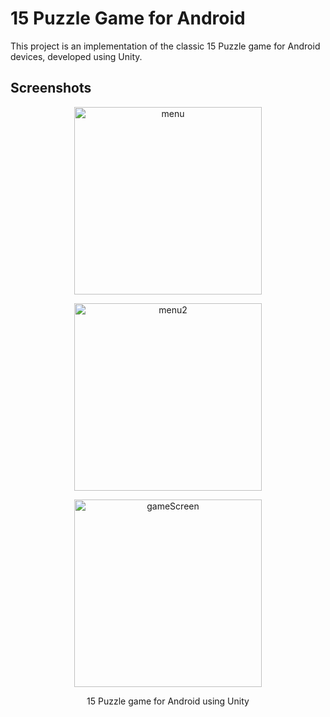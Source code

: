 # 15 Puzzle Game for Android

This project is an implementation of the classic 15 Puzzle game for Android devices, developed using Unity.

## Screenshots

<p align="center">
  <img src="https://github.com/AlexN09/15puzzle/assets/136353046/fdeadc46-07e0-45d5-b88a-d4bf3c3222fa" alt="menu" width="300"/>
</p>

<p align="center">
  <img src="https://github.com/AlexN09/15puzzle/assets/136353046/b6922ca9-cdb8-4a91-b212-c64bcb8efa26" alt="menu2" width="300"/>
</p>

<p align="center">
  <img src="https://github.com/AlexN09/15puzzle/assets/136353046/07a9b682-2ebf-4959-ac66-fcfbd22c8cc3" alt="gameScreen" width="300"/>
</p>

<p align="center">
  15 Puzzle game for Android using Unity
</p>
